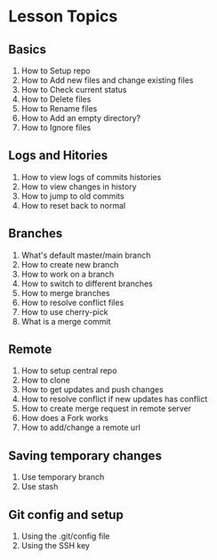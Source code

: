 # Lesson Topics

## Basics 
1. How to Setup repo
2. How to Add new files and change existing files
4. How to Check current status
3. How to Delete files
4. How to Rename files
6. How to Add an empty directory?
7. How to Ignore files

## Logs and Hitories
1. How to view logs of commits histories
2. How to view changes in history
3. How to jump to old commits
4. How to reset back to normal

## Branches
1. What's default master/main branch
2. How to create new branch
3. How to work on a branch
4. How to switch to different branches
5. How to merge branches
6. How to resolve conflict files
7. How to use cherry-pick
8. What is a merge commit

## Remote
1. How to setup central repo
2. How to clone
3. How to get updates and push changes
4. How to resolve conflict if new updates has conflict
5. How to create merge request in remote server
6. How does a Fork works
7. How to add/change a remote url

## Saving temporary changes
1. Use temporary branch
2. Use stash

## Git config and setup
1. Using the .git/config file
2. Using the SSH key
